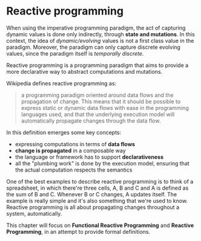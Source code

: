 # Reactive programming

When using the imperative programming paradigm, the act of capturing dynamic values is done only indirectly, through **state and mutations**. In this context, the idea of *dynamic/evolving* values is not a first class value in the paradigm. Moreover, the paradigm can only capture discrete evolving values, since the paradigm itself is *temporally discrete*.

Reactive programming is a programming paradigm that aims to provide a more declarative way to abstract computations and mutations.

Wikipedia defines reactive programming as:
>a programming paradigm oriented around data flows and the propagation of change. This means that it should be possible to express static or dynamic data flows with ease in the programming languages used, and that the underlying execution model will automatically propagate changes through the data flow.

In this definition emerges some key concepts:
- expressing computations in terms of **data flows**
- **change is propagated** in a composable way
- the language or framework has to support **declarativeness**
- all the "plumbing work" is done by the execution model, ensuring that the actual computation respects the semantics

One of the best examples to describe reactive programming is to think of a spreadsheet, in which there're three cells, A, B and C and A is defined as the sum of B and C. Whenever B or C changes, A updates itself. The example is really simple and it's also something that we're used to know.
Reactive programming is all about propagating changes throughout a system, automatically.

This chapter will focus on **Functional Reactive Programming** and **Reactive Programming**, in an attempt to provide formal definitions.
